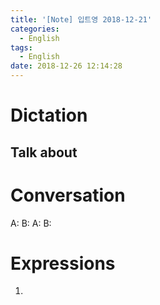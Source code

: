 ```yaml
---
title: '[Note] 입트영 2018-12-21'
categories:
  - English
tags:
  - English
date: 2018-12-26 12:14:28
---
```


# Dictation

## Talk about

# Conversation

A:
B:
A:
B:


# Expressions

1.